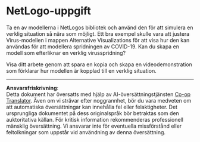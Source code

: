 <!--
CO_OP_TRANSLATOR_METADATA:
{
  "original_hash": "cf654ca60c7f86c8dad28596fb42994b",
  "translation_date": "2025-08-28T15:05:46+00:00",
  "source_file": "lessons/6-Other/23-MultiagentSystems/assignment.md",
  "language_code": "sv"
}
-->
# NetLogo-uppgift

Ta en av modellerna i NetLogos bibliotek och använd den för att simulera en verklig situation så nära som möjligt. Ett bra exempel skulle vara att justera Virus-modellen i mappen Alternative Visualizations för att visa hur den kan användas för att modellera spridningen av COVID-19. Kan du skapa en modell som efterliknar en verklig virusspridning?

Visa ditt arbete genom att spara en kopia och skapa en videodemonstration som förklarar hur modellen är kopplad till en verklig situation.

---

**Ansvarsfriskrivning**:  
Detta dokument har översatts med hjälp av AI-översättningstjänsten [Co-op Translator](https://github.com/Azure/co-op-translator). Även om vi strävar efter noggrannhet, bör du vara medveten om att automatiska översättningar kan innehålla fel eller felaktigheter. Det ursprungliga dokumentet på dess originalspråk bör betraktas som den auktoritativa källan. För kritisk information rekommenderas professionell mänsklig översättning. Vi ansvarar inte för eventuella missförstånd eller feltolkningar som uppstår vid användning av denna översättning.